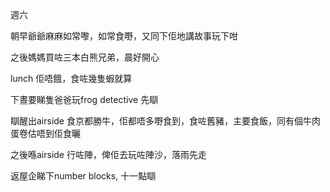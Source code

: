週六

朝早爺爺麻麻如常嚟，如常食嘢，又同下佢地講故事玩下咁

之後媽媽買咗三本白熊兄弟，晨好開心

lunch 佢唔餓，食咗幾隻蝦就算

下晝要睇隻爸爸玩frog detective 先瞓

瞓醒出airside 食京都勝牛，佢都唔多嘢食到，食咗舊豬，主要食飯，同有個牛肉蛋卷估唔到佢食曬

之後喺airside 行咗陣，俾佢去玩咗陣沙，落雨先走

返屋企睇下number blocks, 十一點瞓
